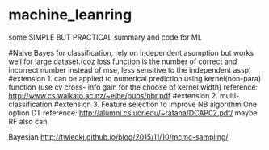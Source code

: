# machine_leanring
some SIMPLE BUT PRACTICAL summary and code for ML

#Naive Bayes for classification, rely on independent asumption but works well for large dataset.(coz loss function is the number of 
correct and incorrect number instead of mse, less sensitive to the independent assp)
#extension 1. can be applied to numerical prediction using kernel(non-para) function (use cv cross- info gain for the choose of kernel width)
reference: http://www.cs.waikato.ac.nz/~eibe/pubs/nbr.pdf
#extension 2. multi-classification
#extension 3. Feature selection to improve NB algorithm One option DT reference: http://alumni.cs.ucr.edu/~ratana/DCAP02.pdf/ maybe RF also can 

Bayesian 
http://twiecki.github.io/blog/2015/11/10/mcmc-sampling/


